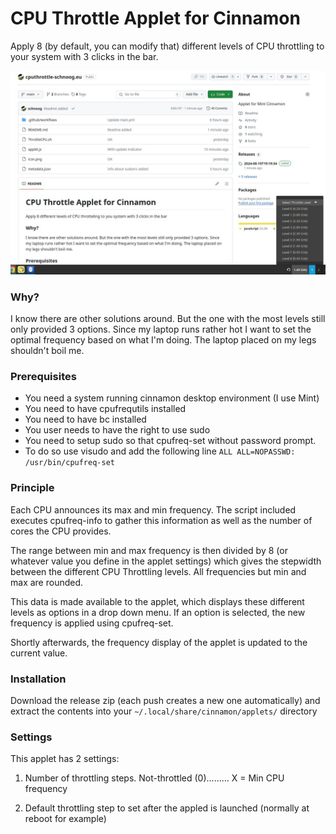 # CPU Throttle Applet for Cinnamon

Apply 8 (by default, you can modify that) different levels of CPU throttling to your system with 3 clicks in the bar.



![Applet at work](applet.jpg)


### Why?
I know there are other solutions around. But the one with the most levels still only provided 3 options. Since my laptop runs rather hot I want to set the optimal frequency based on what I'm doing. The laptop placed on my legs shouldn't boil me.

### Prerequisites

- You need a system running cinnamon desktop environment (I use Mint)
- You need to have cpufrequtils installed 
- You need to have bc installed
- You user needs to have the right to use sudo
- You need to setup sudo so that cpufreq-set without password prompt.
- To do so use visudo and add the following line 
    ```ALL ALL=NOPASSWD: /usr/bin/cpufreq-set```

### Principle

Each CPU announces its max and min frequency. The script included executes cpufreq-info 
to gather this information as well as the number of cores the CPU provides.

The range between min and max frequency is then divided by 8 (or whatever value you define in the applet settings) which gives the stepwidth between the different CPU Throttling levels. All frequencies but min and max are rounded.

This data is made available to the applet, which displays these different levels as options in a drop down menu. If an option is selected, the new frequency is applied using cpufreq-set.

Shortly afterwards, the frequency display of the applet is updated to the current value.

### Installation

Download the release zip (each push creates a new one automatically) and extract the contents into your ```~/.local/share/cinnamon/applets/``` directory 

### Settings

This applet has 2 settings: 

1) Number of throttling steps. Not-throttled (0)......... X = Min CPU frequency

2) Default throttling step to set after the appled is launched (normally at reboot for example)


